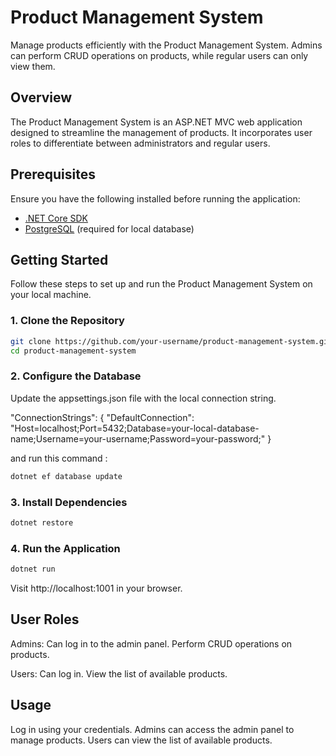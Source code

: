 # Product Management System

Manage products efficiently with the Product Management System. Admins can perform CRUD operations on products, while regular users can only view them.

## Overview

The Product Management System is an ASP.NET MVC web application designed to streamline the management of products. It incorporates user roles to differentiate between administrators and regular users.

## Prerequisites

Ensure you have the following installed before running the application:

- [.NET Core SDK](https://dotnet.microsoft.com/download)
- [PostgreSQL](https://www.postgresql.org/download) (required for local database)

## Getting Started

Follow these steps to set up and run the Product Management System on your local machine.

### 1. Clone the Repository

```bash
git clone https://github.com/your-username/product-management-system.git
cd product-management-system
```

### 2. Configure the Database

Update the appsettings.json file with the local connection string.

"ConnectionStrings": {
    "DefaultConnection": "Host=localhost;Port=5432;Database=your-local-database-name;Username=your-username;Password=your-password;"
  }

and run this command : 
```bash
dotnet ef database update
```

### 3. Install Dependencies

```bash
dotnet restore
```

### 4. Run the Application

```bash
dotnet run
```

Visit http://localhost:1001 in your browser.

## User Roles

Admins:
Can log in to the admin panel.
Perform CRUD operations on products.

Users:
Can log in.
View the list of available products.

## Usage

Log in using your credentials.
Admins can access the admin panel to manage products.
Users can view the list of available products.

